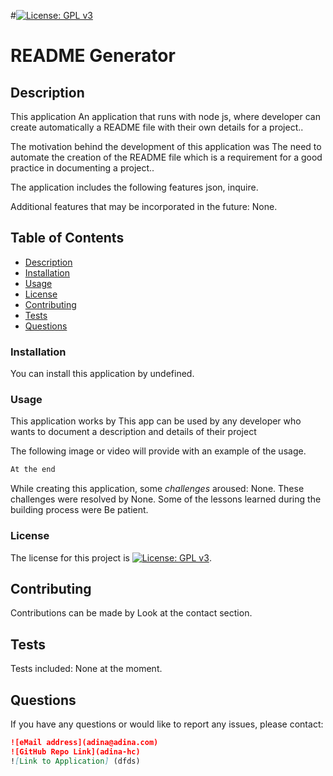  #[![License: GPL v3](https://img.shields.io/badge/License-GPLv3-blue.svg)](https://www.gnu.org/licenses/gpl-3.0)

  # README Generator

  ## Description
  
  This application An application that runs with node js, where developer can create automatically a README file with their own details for a project..

  The motivation behind the development of this application was The need to automate the creation of the README file which is a requirement for a good practice in documenting a project..

  The application includes the following features json, inquire.

  Additional features that may be incorporated in the future: None.
  
  ## Table of Contents
  * [Description](#description)
  * [Installation](#installation)
  * [Usage](#usage)
  * [License](#license)
  * [Contributing](#contributing)
  * [Tests](#tests)
  * [Questions](#questions)

  ### Installation

  You can install this application by undefined.
 
  ### Usage

  This application works by This app can be used by any developer who wants to document a description and details of their project

  The following image or video will provide with an example of the usage.

  ```bash
  At the end
  ```

  While creating this application, some _challenges_ aroused: None.
  These challenges were resolved by None.
  Some of the lessons learned during the building process were Be patient.

  ### License
  The license for this project is [![License: GPL v3](https://img.shields.io/badge/License-GPLv3-blue.svg)](https://www.gnu.org/licenses/gpl-3.0).

  ## Contributing

  Contributions can be made by Look at the contact section.

  ## Tests

  Tests included: None at the moment.

  ## Questions
  If you have any questions or would like to report any issues, please contact:
  ```md
  ![eMail address](adina@adina.com)  
  ![GitHub Repo Link](adina-hc)
  ![Link to Application] (dfds)
  ```
  
